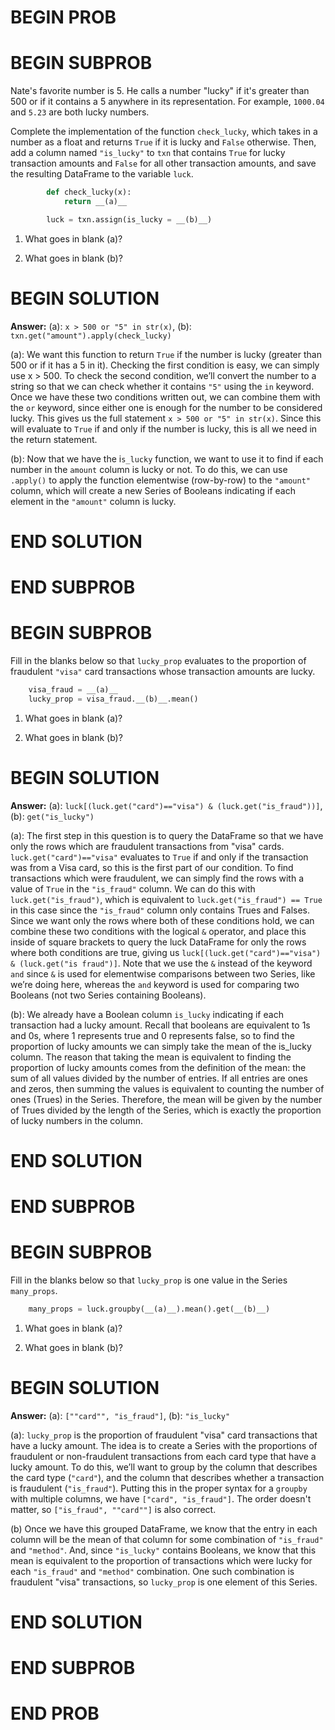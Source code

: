 # BEGIN PROB

# BEGIN SUBPROB

Nate's favorite number is 5. He calls a number "lucky" if it's greater
than 500 or if it contains a 5 anywhere in its representation. For
example, `1000.04` and `5.23` are both lucky numbers.

Complete the implementation of the function `check_lucky`, which takes
in a number as a float and returns `True` if it is lucky and `False`
otherwise. Then, add a column named `"is_lucky"` to `txn` that contains
`True` for lucky transaction amounts and `False` for all other
transaction amounts, and save the resulting DataFrame to the variable
`luck`.
```py
        def check_lucky(x):
            return __(a)__

        luck = txn.assign(is_lucky = __(b)__)
```

1.  What goes in blank (a)?


2.  What goes in blank (b)?


# BEGIN SOLUTION
**Answer:** (a): `x > 500 or "5" in str(x)`, (b): `txn.get("amount").apply(check_lucky)`

(a): We want this function to return `True` if the number is lucky (greater than 500 or if it has a 5 in it). Checking the first condition is easy,
 we can simply use x > 500. To check the second condition, we’ll convert the number to a string so that we can check whether it contains `"5"` using the `in` keyword.
  Once we have these two conditions written out, we can combine them with the `or` keyword, since either one is enough for the number to be considered lucky. 
  This gives us the full statement `x > 500 or "5" in str(x)`. Since this will evaluate to `True` if and only if the number is lucky, this is all we need in the return statement.

(b): Now that we have the i`s_lucky` function, we want to use it to find if each number in the `amount` column is lucky or not. To do this, we 
can use `.apply()` to apply the function elementwise (row-by-row) to the `"amount"` column, which will create a new Series of Booleans indicating 
if each element in the `"amount"` column is lucky.

# END SOLUTION

# END SUBPROB

# BEGIN SUBPROB

Fill in the blanks below so that `lucky_prop` evaluates to the
proportion of fraudulent `"visa"` card transactions whose transaction
amounts are lucky.
```py
    visa_fraud = __(a)__
    lucky_prop = visa_fraud.__(b)__.mean()
```

1.  What goes in blank (a)?

2.  What goes in blank (b)?

# BEGIN SOLUTION
**Answer:** (a): `luck[(luck.get("card")=="visa") & (luck.get("is_fraud"))]`, (b): `get("is_lucky")`   

(a): The first step in this question is to query the DataFrame so that we have only the rows which are fraudulent transactions from "visa" cards. `luck.get("card")=="visa"` evaluates to `True` if and only if the 
    transaction was from a Visa card, so this is the first part of our condition. To find transactions which were fraudulent, we can 
    simply find the rows with a value of `True` in the `"is_fraud"` column. We can do this with `luck.get("is_fraud")`, which is equivalent to `luck.get("is_fraud") == True` 
    in this case since the `"is_fraud"` column only contains Trues and Falses.  Since we want only the rows where both of these conditions hold, we can combine these two conditions with the logical `&` operator, 
    and place this inside of square brackets to query the luck DataFrame for only the rows where both conditions are true, giving us `luck[(luck.get("card")=="visa") & (luck.get("is fraud")]`. 
    Note that we use the `&` instead of the keyword `and` since `&` is used for elementwise comparisons between two Series, like we’re doing here, whereas the `and` keyword is used for comparing two Booleans (not two Series containing Booleans). 

(b): We already have a Boolean column `is_lucky` indicating if each transaction had a lucky amount. Recall that booleans are equivalent to 1s and 0s, where 1 represents true and 0 represents false,
 so to find the proportion of lucky amounts we can simply take the mean of the is_lucky column. The reason that taking the mean is equivalent to finding the proportion of lucky amounts comes from 
 the definition of the mean: the sum of all values divided by the number of entries. If all entries are ones and zeros, then summing the values is equivalent to counting the number of ones (Trues) 
 in the Series. Therefore, the mean will be given by the number of Trues divided by the length of the Series, which is exactly the proportion of lucky numbers in the column.


# END SOLUTION

# END SUBPROB

# BEGIN SUBPROB

Fill in the blanks below so that `lucky_prop` is one value in the Series
`many_props`.

```py
    many_props = luck.groupby(__(a)__).mean().get(__(b)__)
```

1.  What goes in blank (a)?

2.  What goes in blank (b)?

# BEGIN SOLUTION
**Answer:** (a): `[""card"", "is_fraud"]`, (b): `"is_lucky"`

(a): `lucky_prop` is the proportion of fraudulent "visa" card transactions that have a lucky amount. The idea is to create a Series with the proportions of fraudulent or non-fraudulent transactions from 
each card type that have a lucky amount. To do this, we’ll want to group by the column that describes the card type (`"card"`), and the column that describes whether a transaction is fraudulent (`"is_fraud"`). 
Putting this in the proper syntax for a `groupby` with multiple columns, we have `["card", "is_fraud"]`. The order doesn't matter, so `["is_fraud", ""card""]` is also correct.

(b) Once we have this grouped DataFrame, we know that the entry in each column will be the mean of that column for some combination of `"is_fraud"` and `"method"`. And, since `"is_lucky"` contains Booleans, we know 
that this mean is equivalent to the proportion of transactions which were lucky for each `"is_fraud"` and `"method"` combination. One such combination is fraudulent "visa" transactions, so `lucky_prop` is one element of this Series.


# END SOLUTION

# END SUBPROB

# END PROB